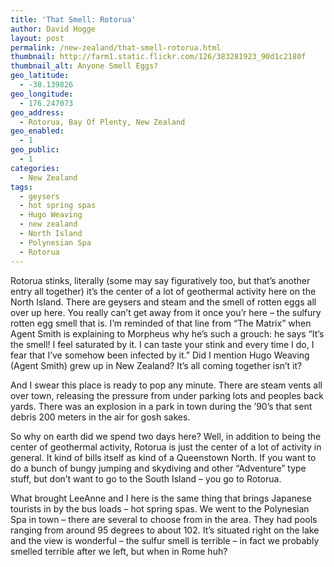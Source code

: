 ```yaml
---
title: 'That Smell: Rotorua'
author: David Hogge
layout: post
permalink: /new-zealand/that-smell-rotorua.html
thumbnail: http://farm1.static.flickr.com/126/383281923_90d1c2180f
thumbnail_alt: Anyone Smell Eggs?
geo_latitude:
  - -38.139826
geo_longitude:
  - 176.247073
geo_address:
  - Rotorua, Bay Of Plenty, New Zealand
geo_enabled:
  - 1
geo_public:
  - 1
categories:
  - New Zealand
tags:
  - geysers
  - hot spring spas
  - Hugo Weaving
  - new zealand
  - North Island
  - Polynesian Spa
  - Rotorua
---
```

Rotorua stinks, literally (some may say figuratively too, but that&#8217;s another entry all together) it&#8217;s the center of a lot of geothermal activity here on the North Island. There are geysers and steam and the smell of rotten eggs all over up here. You really can&#8217;t get away from it once you&#8217;r here &#8211; the sulfury rotten egg smell that is. I&#8217;m reminded of that line from &#8220;The Matrix&#8221; when Agent Smith is explaining to Morpheus why he&#8217;s such a grouch: he says &#8220;It&#8217;s the smell! I feel saturated by it. I can taste your stink and every time I do, I fear that I&#8217;ve somehow been infected by it.&#8221; Did I mention Hugo Weaving (Agent Smith) grew up in New Zealand? It&#8217;s all coming together isn&#8217;t it?

And I swear this place is ready to pop any minute. There are steam vents all over town, releasing the pressure from under parking lots and peoples back yards. There was an explosion in a park in town during the &#8217;90&#8217;s that sent debris 200 meters in the air for gosh sakes.

So why on earth did we spend two days here? Well, in addition to being the center of geothermal activity, Rotorua is just the center of a lot of activity in general. It kind of bills itself as kind of a Queenstown North. If you want to do a bunch of bungy jumping and skydiving and other &#8220;Adventure&#8221; type stuff, but don&#8217;t want to go to the South Island &#8211; you go to Rotorua.

What brought LeeAnne and I here is the same thing that brings Japanese tourists in by the bus loads &#8211; hot spring spas. We went to the Polynesian Spa in town &#8211; there are several to choose from in the area. They had pools ranging from around 95 degrees to about 102. It&#8217;s situated right on the lake and the view is wonderful &#8211; the sulfur smell is terrible &#8211; in fact we probably smelled terrible after we left, but when in Rome huh?